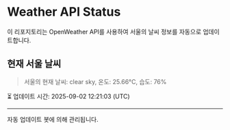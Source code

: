 
# Weather API Status

이 리포지토리는 OpenWeather API를 사용하여 서울의 날씨 정보를 자동으로 업데이트합니다.

## 현재 서울 날씨
> 서울의 현재 날씨: clear sky, 온도: 25.66°C, 습도: 76%

⏳ 업데이트 시간: 2025-09-02 12:21:03 (UTC)

---
자동 업데이트 봇에 의해 관리됩니다.
